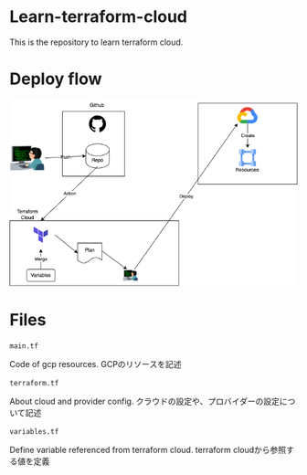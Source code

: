 # Learn-terraform-cloud
This is the repository to learn terraform cloud.

# Deploy flow
![diagram](/deploy_flow.png)

# Files
`main.tf`

Code of gcp resources.
GCPのリソースを記述

`terraform.tf`

About cloud and provider config.
クラウドの設定や、プロバイダーの設定について記述

`variables.tf`

Define variable referenced from terraform cloud.
terraform cloudから参照する値を定義
